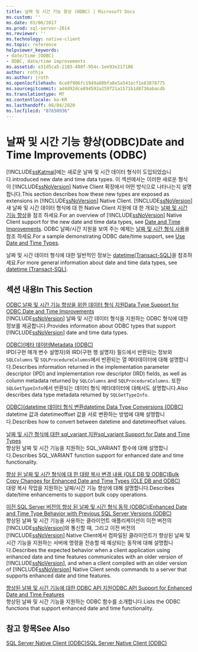 ```yaml
---
title: 날짜 및 시간 기능 향상 (ODBC) | Microsoft Docs
ms.custom: ''
ms.date: 03/06/2017
ms.prod: sql-server-2014
ms.reviewer: ''
ms.technology: native-client
ms.topic: reference
helpviewer_keywords:
- date/time [ODBC]
- ODBC, date/time improvements
ms.assetid: e31d5ca5-2103-498f-954c-1ee93e217186
author: rothja
ms.author: jroth
ms.openlocfilehash: 6ce8f906fc1949a80bfa8e5a541ecf1e83878775
ms.sourcegitcommit: ad4d92dce894592a259721a1571b1d8736abacdb
ms.translationtype: MT
ms.contentlocale: ko-KR
ms.lasthandoff: 08/04/2020
ms.locfileid: "87650936"
---
```

# <a name="date-and-time-improvements-odbc"></a><span data-ttu-id="e8c29-102">날짜 및 시간 기능 향상(ODBC)</span><span class="sxs-lookup"><span data-stu-id="e8c29-102">Date and Time Improvements (ODBC)</span></span>
  [!INCLUDE[ssKatmai](../../includes/sskatmai-md.md)]<span data-ttu-id="e8c29-103">에는 새로운 날짜 및 시간 데이터 형식이 도입되었습니다.</span><span class="sxs-lookup"><span data-stu-id="e8c29-103">introduced new date and time data types.</span></span> <span data-ttu-id="e8c29-104">이 섹션에서는 이러한 새로운 형식이 [!INCLUDE[ssNoVersion](../../includes/ssnoversion-md.md)] Native Client 확장에서 어떤 방식으로 나타나는지 설명합니다.</span><span class="sxs-lookup"><span data-stu-id="e8c29-104">This section describes how these new types are exposed as extensions in [!INCLUDE[ssNoVersion](../../includes/ssnoversion-md.md)] Native Client.</span></span> <span data-ttu-id="e8c29-105">[!INCLUDE[ssNoVersion](../../includes/ssnoversion-md.md)]새 날짜 및 시간 데이터 형식에 대 한 Native Client 지원에 대 한 개요는 [날짜 및 시간 기능 향상](../native-client/features/date-and-time-improvements.md)을 참조 하세요.</span><span class="sxs-lookup"><span data-stu-id="e8c29-105">For an overview of [!INCLUDE[ssNoVersion](../../includes/ssnoversion-md.md)] Native Client support for the new date and time data types, see [Date and Time Improvements](../native-client/features/date-and-time-improvements.md).</span></span> <span data-ttu-id="e8c29-106">ODBC 날짜/시간 지원을 보여 주는 예제는 [날짜 및 시간 형식 사용](../native-client-odbc-how-to/use-date-and-time-types.md)을 참조 하세요.</span><span class="sxs-lookup"><span data-stu-id="e8c29-106">For a sample demonstrating ODBC date/time support, see [Use Date and Time Types](../native-client-odbc-how-to/use-date-and-time-types.md).</span></span>  
  
 <span data-ttu-id="e8c29-107">날짜 및 시간 데이터 형식에 대한 일반적인 정보는 [datetime&#40;Transact-SQL&#41;](/sql/t-sql/data-types/datetime-transact-sql)을 참조하세요.</span><span class="sxs-lookup"><span data-stu-id="e8c29-107">For more general information about date and time data types, see [datetime &#40;Transact-SQL&#41;](/sql/t-sql/data-types/datetime-transact-sql).</span></span>  
  
## <a name="in-this-section"></a><span data-ttu-id="e8c29-108">섹션 내용</span><span class="sxs-lookup"><span data-stu-id="e8c29-108">In This Section</span></span>  
 [<span data-ttu-id="e8c29-109">ODBC 날짜 및 시간 기능 향상을 위한 데이터 형식 지원</span><span class="sxs-lookup"><span data-stu-id="e8c29-109">Data Type Support for ODBC Date and Time Improvements</span></span>](../../relational-databases/native-client-odbc-date-time/data-type-support-for-odbc-date-and-time-improvements.md)  
 <span data-ttu-id="e8c29-110">[!INCLUDE[ssNoVersion](../../includes/ssnoversion-md.md)] 날짜 및 시간 데이터 형식을 지원하는 ODBC 형식에 대한 정보를 제공합니다.</span><span class="sxs-lookup"><span data-stu-id="e8c29-110">Provides information about ODBC types that support [!INCLUDE[ssNoVersion](../../includes/ssnoversion-md.md)] date and time data types.</span></span>  
  
 [<span data-ttu-id="e8c29-111">ODBC&#41;&#40;메타 데이터</span><span class="sxs-lookup"><span data-stu-id="e8c29-111">Metadata &#40;ODBC&#41;</span></span>](../../database-engine/dev-guide/metadata-odbc.md)  
 <span data-ttu-id="e8c29-112">IPD(구현 매개 변수 설명자)와 IRD(구현 행 설명자) 필드에서 반환되는 정보와 `SQLColumns` 및 `SQLProcedureColumns`에서 반환되는 열 메타데이터에 대해 설명합니다.</span><span class="sxs-lookup"><span data-stu-id="e8c29-112">Describes information returned in the implementation parameter descriptor (IPD) and implementation row descriptor (IRD) fields, as well as column metadata returned by `SQLColumns` and `SQLProcedureColumns`.</span></span> <span data-ttu-id="e8c29-113">또한 `SQLGetTypeInfo`에서 반환되는 데이터 형식 메타데이터에 대해서도 설명합니다.</span><span class="sxs-lookup"><span data-stu-id="e8c29-113">Also describes data type metadata returned by `SQLGetTypeInfo`.</span></span>  
  
 [<span data-ttu-id="e8c29-114">ODBC&#41;&#40;datetime 데이터 형식 변환</span><span class="sxs-lookup"><span data-stu-id="e8c29-114">datetime Data Type Conversions &#40;ODBC&#41;</span></span>](datetime-data-type-conversions-odbc.md)  
 <span data-ttu-id="e8c29-115">datetime 값과 datetimeoffset 값을 서로 변환하는 방법에 대해 설명합니다.</span><span class="sxs-lookup"><span data-stu-id="e8c29-115">Describes how to convert between datetime and datetimeoffset values.</span></span>  
  
 [<span data-ttu-id="e8c29-116">날짜 및 시간 형식에 대한 sql_variant 지원</span><span class="sxs-lookup"><span data-stu-id="e8c29-116">sql_variant Support for Date and Time Types</span></span>](sql-variant-support-for-date-and-time-types.md)  
 <span data-ttu-id="e8c29-117">향상된 날짜 및 시간 기능을 지원하는 SQL_VARIANT 함수에 대해 설명합니다.</span><span class="sxs-lookup"><span data-stu-id="e8c29-117">Describes SQL_VARIANT function support for enhanced date and time functionality.</span></span>  
  
 [<span data-ttu-id="e8c29-118">향상 된 날짜 및 시간 형식에 대 한 대량 복사 변경 내용 &#40;OLE DB 및 ODBC&#41;</span><span class="sxs-lookup"><span data-stu-id="e8c29-118">Bulk Copy Changes for Enhanced Date and Time Types &#40;OLE DB and ODBC&#41;</span></span>](../../relational-databases/native-client-odbc-date-time/bulk-copy-changes-for-enhanced-date-and-time-types-ole-db-and-odbc.md)  
 <span data-ttu-id="e8c29-119">대량 복사 작업을 지원하는 날짜/시간 기능 향상에 대해 설명합니다.</span><span class="sxs-lookup"><span data-stu-id="e8c29-119">Describes date/time enhancements to support bulk copy operations.</span></span>  
  
 [<span data-ttu-id="e8c29-120">이전 SQL Server 버전의 향상 된 날짜 및 시간 형식 동작 (ODBC&#41;&#40;</span><span class="sxs-lookup"><span data-stu-id="e8c29-120">Enhanced Date and Time Type Behavior with Previous SQL Server Versions &#40;ODBC&#41;</span></span>](enhanced-date-and-time-type-behavior-with-previous-sql-server-versions-odbc.md)  
 <span data-ttu-id="e8c29-121">향상된 날짜 및 시간 기능을 사용하는 클라이언트 애플리케이션이 이전 버전의 [!INCLUDE[ssNoVersion](../../includes/ssnoversion-md.md)]와 통신할 때, 그리고 이전 버전의 [!INCLUDE[ssNoVersion](../../includes/ssnoversion-md.md)] Native Client에서 컴파일된 클라이언트가 향상된 날짜 및 시간 기능을 지원하는 서버에 명령을 전송할 때 예상되는 동작에 대해 설명합니다.</span><span class="sxs-lookup"><span data-stu-id="e8c29-121">Describes the expected behavior when a client application using enhanced date and time features communicates with an older version of [!INCLUDE[ssNoVersion](../../includes/ssnoversion-md.md)], and when a client compiled with an older version of [!INCLUDE[ssNoVersion](../../includes/ssnoversion-md.md)] Native Client sends commands to a server that supports enhanced date and time features.</span></span>  
  
 [<span data-ttu-id="e8c29-122">향상된 날짜 및 시간 기능에 대한 ODBC API 지원</span><span class="sxs-lookup"><span data-stu-id="e8c29-122">ODBC API Support for Enhanced Date and Time Features</span></span>](odbc-api-support-for-enhanced-date-and-time-features.md)  
 <span data-ttu-id="e8c29-123">향상된 날짜 및 시간 기능을 지원하는 ODBC 함수를 소개합니다.</span><span class="sxs-lookup"><span data-stu-id="e8c29-123">Lists the ODBC functions that support enhanced date and time functionality.</span></span>  
  
## <a name="see-also"></a><span data-ttu-id="e8c29-124">참고 항목</span><span class="sxs-lookup"><span data-stu-id="e8c29-124">See Also</span></span>  
 [<span data-ttu-id="e8c29-125">SQL Server Native Client &#40;ODBC&#41;</span><span class="sxs-lookup"><span data-stu-id="e8c29-125">SQL Server Native Client &#40;ODBC&#41;</span></span>](../../relational-databases/native-client/odbc/sql-server-native-client-odbc.md)  
  
  
